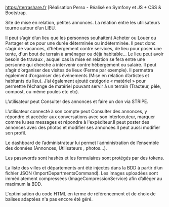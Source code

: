 https://terrashare.fr
[Réalisation Perso - Réalisé en Symfony et JS + CSS & Bootstrap.

Site de mise en relation, petites annonces.
La relation entre les utilisateurs tourne autour d’un LIEU. 

Il peut s’agir d’un lieu que les personnes souhaitent Acheter ou Louer ou Partager et ce pour une durée déterminée ou indéterminée.
Il peut donc s’agir de vacances, d’hébergement contre services, de lieu pour poser une tente, d'un bout de terrain à aménager ou déjà habitable...
Le lieu peut avoir besoin de travaux , auquel cas la mise en relation se fera entre une personne qui cherche a intervenir contre hébergement ou salaire.
Il peut s’agir d’organiser des visites de lieux (Ferme par exemple). 
Il permettra également d’organiser des événements (Mise en relation d’artistes et habitants du lieu).
J’ai également ajouté catégorie « matériel » pour permettre l’échange de matériel pouvant servir à un terrain (Tracteur, pèle, compost, ou même poules etc etc).


L’utilisateur peut Consulter des annonces et faire un don via STRIPE.

L’utilisateur connecté à son compte peut Consulter des annonces, y répondre et accéder aux conversations avec son interlocuteur, marquer comme lu ses messages et répondre à l'expéditeur.Il peut poster des annonces avec des photos et modifier ses annonces.Il peut aussi modifier son profil.

Le dashboard de l’administrateur lui permet l’administration de l’ensemble des données (Annonces, Utilisateurs , photos…).

Les passwords sont hashés et les formulaires sont protégés par des tokens.

La liste des villes et départements ont été injectés dans la BDD à partir d’un fichier JSON (ImportDepartmentsCommand).
Les images uploadées sont immédiatement compressées (ImageCompressionService) afin d’alléger au maximum la BDD.

L'optimisation du code HTML en terme de référencement et de choix de balises adaptées n'a pas encore été géré.

